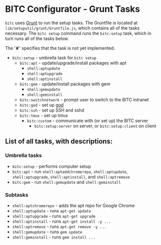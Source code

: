 BITC Configurator - Grunt Tasks
===============================

`bitc` uses [Grunt][] to run the setup tasks. The Gruntfile is located at `lib/setuputil/grunt/Gruntfile.js`, which contains all of the tasks necessary. The `bitc setup` command runs the `bitc:setup` task, which in turn runs all of the tasks below.

The '✘' specifies that the task is not yet implemented.

- `bitc:setup` - umbrella task for `bitc setup`
	- `bitc:apt` - update/upgrade/install packages with apt
		- `shell:aptupdate`
		- `shell:aptupgrade`
		- `shell:aptinstall`
	- `bitc:gem` - update/install packages with gem
		- `shell:gemupdate`
		- `shell:geminstall`
	- `bitc:switchnetwork` - prompt user to switch to the BITC intranet
	- `bitc:god` - set up [god][]
	- `bitc:ssh` - set up SSH and sshd
  - `bitc:tmux` - set up tmux
	- `bitc:custom` - communicate with (or set up) the BITC server
		- `bitc:setup:server` on server, or `bitc:setup:client` on client

## List of all tasks, with descriptions:
### Umbrella tasks
- `bitc:setup` - performs computer setup
- `bitc:apt` - run `shell:aptaddchromerepo`, `shell:aptupdate`, `shell:aptupgrade`, `shell:aptinstall`, and `shell:aptremove`
- `bitc:gem` - run `shell:gemupdate` and `shell:geminstall`

### Subtasks
- `shell:aptchromerepo` - adds the apt repo for Google Chrome
- `shell:aptupdate` - runs `apt-get update`
- `shell:aptupgrade` - runs `apt-get upgrade`
- `shell:aptinstall` - runs `apt-get install -y ...`
- `shell:aptremove` - runs `apt-get remove -y ...`
- `shell:gemupdate` - runs `gem update`
- `shell:geminstall` - runs `gem install ...`

[Grunt]: http://gruntjs.com
[god]: http://godrb.com
